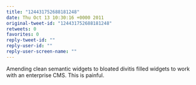 ```yaml
---
title: "124431752688181248"
date: Thu Oct 13 10:30:16 +0000 2011
original-tweet-id: "124431752688181248"
retweets: 0
favorites: 0
reply-tweet-id: ""
reply-user-id: ""
reply-user-screen-name: ""
---
```

Amending clean semantic widgets to bloated divitis filled widgets to work with an enterprise CMS. This is painful.
